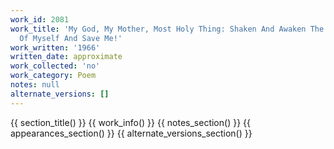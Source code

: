 ```yaml
---
work_id: 2081
work_title: 'My God, My Mother, Most Holy Thing: Shaken And Awaken The Drunken Hell
  Of Myself And Save Me!'
work_written: '1966'
written_date: approximate
work_collected: 'no'
work_category: Poem
notes: null
alternate_versions: []
---
```


{{ section_title() }}
{{ work_info() }}
{{ notes_section() }}
{{ appearances_section() }}
{{ alternate_versions_section() }}